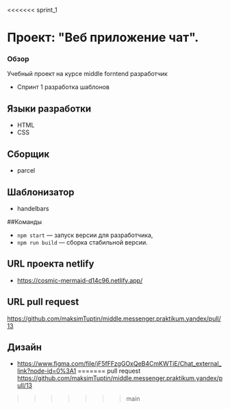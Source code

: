 <<<<<<< sprint_1
# Проект: "Веб приложение чат".
### Обзор
Учебный проект на курсе middle forntend разработчик
* Спринт 1 разработка шаблонов

## Языки разработки
* HTML
* CSS

## Сборщик
* parcel

## Шаблонизатор 
* handelbars

##Команды

- `npm start` — запуск версии для разработчика,
- `npm run build` — сборка стабильной версии.

## URL проекта netlify
* https://cosmic-mermaid-d14c96.netlify.app/

## URL pull request

https://github.com/maksimTuptin/middle.messenger.praktikum.yandex/pull/13

## Дизайн
* https://www.figma.com/file/jF5fFFzgGOxQeB4CmKWTiE/Chat_external_link?node-id=0%3A1
=======
pull request https://github.com/maksimTuptin/middle.messenger.praktikum.yandex/pull/13
>>>>>>> main